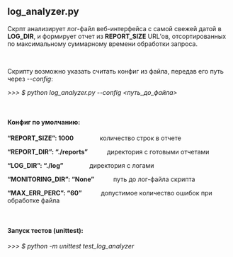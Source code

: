 <h2>log_analyzer.py</h2>
<p>Скрпт анализирует лог-файл веб-интерфейса с самой свежей датой в <b>LOG_DIR</b>, и формирует отчет из <b>REPORT_SIZE</b> URL’ов, отсортированных по максимальному суммарному времени обработки запроса.<p>
<br>
<div><p>Скрипту возможно указать считать конфиг из файла, передав его путь через <em>--config</em>:</p>  
<p><em> >>> $ python log_analyzer.py --config <путь_до_файла> </em></p>  
<br>
<h4>Конфиг по умолчанию:</h4>
<div>
<p><b>“REPORT_SIZE”: 1000</b> &nbsp; &nbsp; &nbsp; &nbsp; &nbsp; &nbsp; &nbsp; количество строк в отчете</p>
<p><b>“REPORT_DIR”: “./reports”</b> &nbsp; &nbsp; &nbsp; &nbsp; &nbsp; директория с готовыми отчетами</p>
<p><b>“LOG_DIR”: “./log”</b> &nbsp; &nbsp; &nbsp; &nbsp; &nbsp; &nbsp; &nbsp; директория с логами</p>
<p><b>“MONITORING_DIR”: “None”</b> &nbsp; &nbsp; &nbsp; &nbsp; &nbsp; путь до лог-файла скрипта</p>
<p><b>“MAX_ERR_PERC”: “60”</b> &nbsp; &nbsp; &nbsp; &nbsp; &nbsp; допустимое количество ошибок при обработке файла</p>
</div>
<br>
<h4>Запуск тестов (unittest):</h4>
<p><em> >>> $ python -m unittest test_log_analyzer </em></p>
